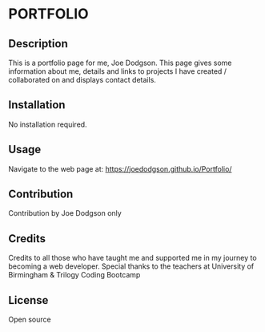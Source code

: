 # PORTFOLIO

## Description

This is a portfolio page for me, Joe Dodgson. This page gives some information about me, details and links to projects I have created / collaborated on and displays contact details.

## Installation

No installation required.

## Usage

Navigate to the web page at: https://joedodgson.github.io/Portfolio/

## Contribution

Contribution by Joe Dodgson only

## Credits

Credits to all those who have taught me and supported me in my journey to becoming a web developer. Special thanks to the teachers at University of Birmingham & Trilogy Coding Bootcamp

## License

Open source
